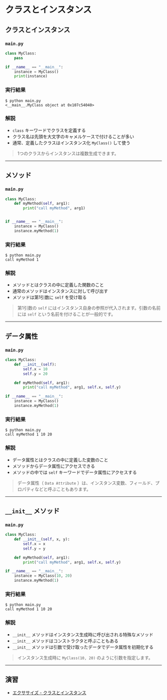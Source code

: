 # クラスとインスタンス 

## クラスとインスタンス

### `main.py`

``` py
class MyClass:
    pass

if __name__ == "__main__":
    instance = MyClass()
    print(instance)
```

### 実行結果

``` 
$ python main.py
<__main__.MyClass object at 0x107c54040>
```

### 解説

* `class` キーワードでクラスを定義する
* クラス名は先頭を大文字のキャメルケースで付けることが多い
* 通常、定義したクラスはインスタンス化 `MyClass()` して使う

> 1つのクラスからインスタンスは複数生成できます。

---

## メソッド

### `main.py`

``` py
class MyClass:
    def myMethod(self, arg1):
        print("call myMethod", arg1)


if __name__ == "__main__":
    instance = MyClass()
    instance.myMethod(1)
```

### 実行結果

``` 
$ python main.py
call myMethod 1
```

### 解説

* メソッドとはクラスの中に定義した関数のこと
* 通常のメソッドはインスタンスに対して呼び出す
* メソッドは第1引数に `self` を受け取る

> 第1引数の `self` にはインスタンス自身の参照が代入されます。引数の名前には `self` という名前を付けることが一般的です。

---

## データ属性

### `main.py`

``` py
class MyClass:
    def __init__(self):
        self.x = 10
        self.y = 20

    def myMethod(self, arg1):
        print("call myMethod", arg1, self.x, self.y)

if __name__ == "__main__":
    instance = MyClass()
    instance.myMethod(1)
```

### 実行結果

``` 
$ python main.py
call myMethod 1 10 20
```

### 解説

* データ属性とはクラスの中に定義した変数のこと
* メソッドからデータ属性にアクセスできる
* メソッドの中では `self` キーワードでデータ属性にアクセスする

> データ属性（ `Data Attribute` ）は、インスタンス変数、フィールド、プロパティなどと呼ぶこともあります。

---

## `__init__` メソッド

### `main.py`

``` py
class MyClass:
    def __init__(self, x, y):
        self.x = x
        self.y = y

    def myMethod(self, arg1):
        print("call myMethod", arg1, self.x, self.y)

if __name__ == "__main__":
    instance = MyClass(10, 20)
    instance.myMethod(1)
```

### 実行結果

``` 
$ python main.py
call myMethod 1 10 20
```

### 解説

* `__init__` メソッドはインスタンス生成時に呼び出される特殊なメソッド
* `__init__` メソッドはコンストラクタと呼ぶこともある
* `__init__` メソッドは引数で受け取ったデータでデータ属性を初期化する

> インスタンス生成時に `MyClass(10, 20)` のように引数を指定します。

---

## 演習

* [エクササイズ - クラスとインスタンス](../ex/01_class_ex.md)
